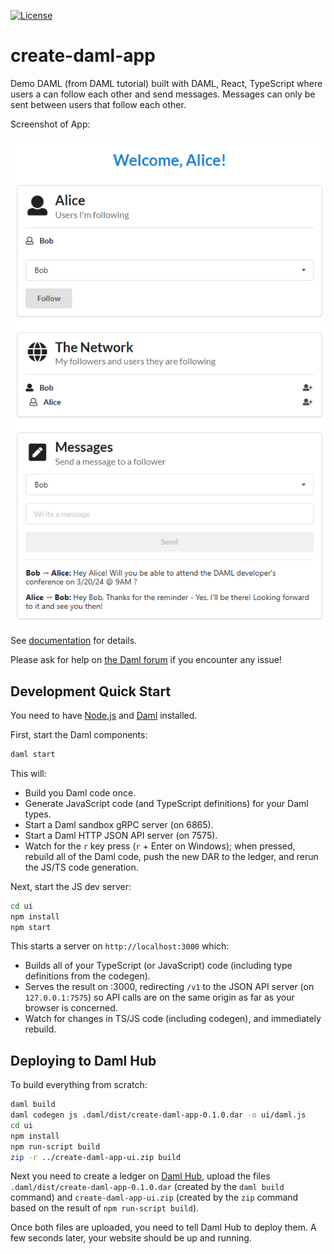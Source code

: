 [![License](https://img.shields.io/badge/License-Apache%202.0-blue.svg)](https://github.com/digital-asset/daml/blob/main/LICENSE)

# create-daml-app

Demo DAML (from DAML tutorial) built with DAML, React, TypeScript where users a can follow each other and send messages.  Messages can only be sent between users that follow each other.

Screenshot of App:

![app screenshot](/ui/public/Screenshot.png)

See [documentation] for details.

[documentation]: https://docs.daml.com/getting-started/installation.html

Please ask for help on [the Daml forum] if you encounter any issue!

[the Daml forum]: https://discuss.daml.com

## Development Quick Start

You need to have [Node.js] and [Daml] installed.

[Node.js]: https://nodejs.dev
[Daml]: https://docs.daml.com

First, start the Daml components:

```bash
daml start
```

This will:

- Build you Daml code once.
- Generate JavaScript code (and TypeScript definitions) for your Daml types.
- Start a Daml sandbox gRPC server (on 6865).
- Start a Daml HTTP JSON API server (on 7575).
- Watch for the `r` key press (`r` + Enter on Windows); when pressed, rebuild
  all of the Daml code, push the new DAR to the ledger, and rerun the JS/TS
  code generation.

Next, start the JS dev server:

```bash
cd ui
npm install
npm start
```

This starts a server on `http://localhost:3000` which:

- Builds all of your TypeScript (or JavaScript) code (including type
  definitions from the codegen).
- Serves the result on :3000, redirecting `/v1` to the JSON API server (on
  `127.0.0.1:7575`) so API calls are on the same origin as far as your browser
  is concerned.
- Watch for changes in TS/JS code (including codegen), and immediately rebuild.

## Deploying to Daml Hub

To build everything from scratch:

```bash
daml build
daml codegen js .daml/dist/create-daml-app-0.1.0.dar -o ui/daml.js
cd ui
npm install
npm run-script build
zip -r ../create-daml-app-ui.zip build
```

Next you need to create a ledger on [Daml Hub], upload the files
`.daml/dist/create-daml-app-0.1.0.dar` (created by the `daml build` command)
and `create-daml-app-ui.zip` (created by the `zip` command based on the result
of `npm run-script build`).

[Daml Hub]: https://hub.daml.com

Once both files are uploaded, you need to tell Daml Hub to deploy them. A few
seconds later, your website should be up and running.
